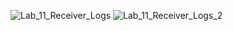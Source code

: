 ![Lab_11_Receiver_Logs](https://github.com/achang140/ACIT_3855_Services_Lab11/assets/98194501/aa0302fc-2167-433b-8a09-21827d4ae628)
![Lab_11_Receiver_Logs_2](https://github.com/achang140/ACIT_3855_Services_Lab11/assets/98194501/3be6b63a-cdbc-456e-9df0-4dbf7253c525)
